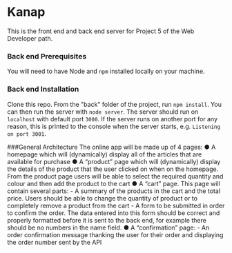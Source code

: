 # Kanap #

This is the front end and back end server for Project 5 of the Web Developer path.

### Back end Prerequisites ###

You will need to have Node and `npm` installed locally on your machine.

### Back end Installation ###

Clone this repo. From the "back" folder of the project, run `npm install`. You 
can then run the server with `node server`. 
The server should run on `localhost` with default port `3000`. If the
server runs on another port for any reason, this is printed to the
console when the server starts, e.g. `Listening on port 3001`.

###General Architecture
The online app will be made up of 4 pages:
● A homepage which will (dynamically) display all of the articles that are available for purchase
● A “product” page which will (dynamically) display the details of the product that the user clicked on when on the homepage. From the product page users will be able to select the required quantity and colour and then add the product to the cart
● A “cart” page. This page will contain several parts:
    - A summary of the products in the cart and the total price. Users should be
able to change the quantity of product or to completely remove a product from
the cart
    - A form to be submitted in order to confirm the order. The data entered into
this form should be correct and properly formatted before it is sent to the back
end, for example there should be no numbers in the name field.
● A “confirmation” page:
    - An order confirmation message thanking the user for their order and displaying the order number sent by the API
